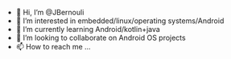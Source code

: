 - 👋 Hi, I’m @JBernouli
- 👀 I’m interested in embedded/linux/operating systems/Android
- 🌱 I’m currently learning Android/kotlin+java
- 💞️ I’m looking to collaborate on Android OS projects
- 📫 How to reach me ...

<!---
JBernouli/JBernouli is a ✨ special ✨ repository because its `README.md` (this file) appears on your GitHub profile.
You can click the Preview link to take a look at your changes.
--->
